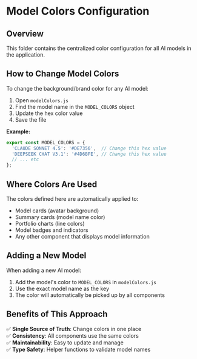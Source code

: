 # Model Colors Configuration

## Overview
This folder contains the centralized color configuration for all AI models in the application.

## How to Change Model Colors

To change the background/brand color for any AI model:

1. Open `modelColors.js`
2. Find the model name in the `MODEL_COLORS` object
3. Update the hex color value
4. Save the file

**Example:**
```javascript
export const MODEL_COLORS = {
  'CLAUDE SONNET 4.5': '#DE7356',  // Change this hex value
  'DEEPSEEK CHAT V3.1': '#4D6BFE', // Change this hex value
  // ... etc
};
```

## Where Colors Are Used

The colors defined here are automatically applied to:
- Model cards (avatar background)
- Summary cards (model name color)
- Portfolio charts (line colors)
- Model badges and indicators
- Any other component that displays model information

## Adding a New Model

When adding a new AI model:

1. Add the model's color to `MODEL_COLORS` in `modelColors.js`
2. Use the exact model name as the key
3. The color will automatically be picked up by all components

## Benefits of This Approach

✅ **Single Source of Truth**: Change colors in one place  
✅ **Consistency**: All components use the same colors  
✅ **Maintainability**: Easy to update and manage  
✅ **Type Safety**: Helper functions to validate model names
